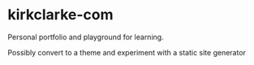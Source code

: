# kirkclarke-com
Personal portfolio and playground for learning.

Possibly convert to a theme and experiment with a static site generator
